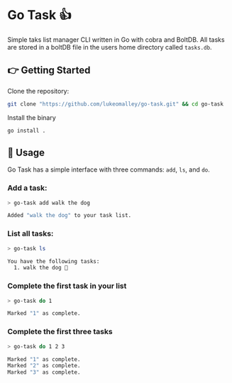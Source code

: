 # Go Task 👍

Simple taks list manager CLI written in Go with cobra and BoltDB. All tasks are stored in a boltDB file in the users home directory called `tasks.db`.

## 👉 Getting Started

Clone the repository:

```sh
git clone "https://github.com/lukeomalley/go-task.git" && cd go-task
```

Install the binary

```sh
go install .
```

## 🤘 Usage

Go Task has a simple interface with three commands: `add`, `ls`, and `do`.

### Add a task:

```sh
> go-task add walk the dog

Added "walk the dog" to your task list.
```

### List all tasks:

```sh
> go-task ls

You have the following tasks:
  1. walk the dog 🦮
```

### Complete the first task in your list

```sh
> go-task do 1

Marked "1" as complete.
```

### Complete the first three tasks

```sh
> go-task do 1 2 3

Marked "1" as complete.
Marked "2" as complete.
Marked "3" as complete.
```
